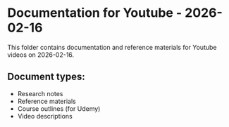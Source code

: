 # Documentation for Youtube - 2026-02-16

This folder contains documentation and reference materials for Youtube videos on 2026-02-16.

## Document types:
- Research notes
- Reference materials
- Course outlines (for Udemy)
- Video descriptions
